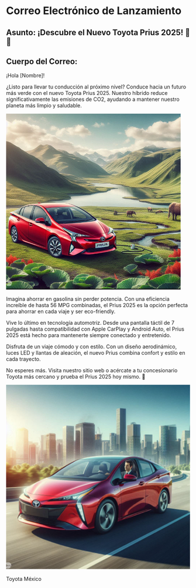 # Correo Electrónico de Lanzamiento

## Asunto: ¡Descubre el Nuevo Toyota Prius 2025! 🚗✨

## Cuerpo del Correo:

¡Hola [Nombre]!

¿Listo para llevar tu conducción al próximo nivel? Conduce hacia un futuro más verde con el nuevo Toyota Prius 2025. Nuestro híbrido reduce significativamente las emisiones de CO2, ayudando a mantener nuestro planeta más limpio y saludable.

![Prius2025-email](https://github.com/gileu97/ai-creativa-equipo-11-marketing/blob/main/resources/Prius2025-email.png?raw=true)


Imagina ahorrar en gasolina sin perder potencia. Con una eficiencia increíble de hasta 56 MPG combinadas, el Prius 2025 es la opción perfecta para ahorrar en cada viaje y ser eco-friendly.

Vive lo último en tecnología automotriz. Desde una pantalla táctil de 7 pulgadas hasta compatibilidad con Apple CarPlay y Android Auto, el Prius 2025 está hecho para mantenerte siempre conectado y entretenido.

Disfruta de un viaje cómodo y con estilo. Con un diseño aerodinámico, luces LED y llantas de aleación, el nuevo Prius combina confort y estilo en cada trayecto.

No esperes más. Visita nuestro sitio web o acércate a tu concesionario Toyota más cercano y prueba el Prius 2025 hoy mismo. 🌟

![Prius2025-email-2](https://github.com/gileu97/ai-creativa-equipo-11-marketing/blob/main/resources/Prius2025-email-2.png?raw=true)


Toyota México

